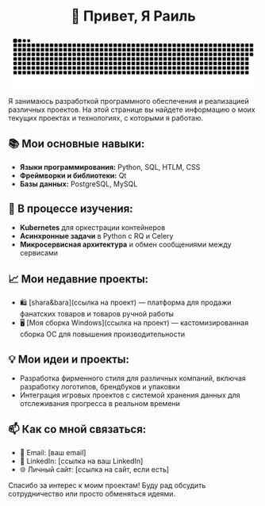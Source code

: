 <h1 align="center">👋 Привет, Я Раиль </h1>

<p align="center">
 <img width="600" src="assets/github-snake.svg" alt="snake"/>
</p>
Я занимаюсь разработкой программного обеспечения и реализацией различных проектов. На этой странице вы найдете информацию о моих текущих проектах и технологиях, с которыми я работаю.

## 📚 Мои основные навыки:
- **Языки программирования:** Python, SQL, HTLM, CSS
- **Фреймворки и библиотеки:** Qt
- **Базы данных:** PostgreSQL, MySQL


## 🌱 В процессе изучения:
- **Kubernetes** для оркестрации контейнеров
- **Асинхронные задачи** в Python с RQ и Celery
- **Микросервисная архитектура** и обмен сообщениями между сервисами

## 📈 Мои недавние проекты:
- 🛍️ [shara&bara](ссылка на проект) — платформа для продажи фанатских товаров и товаров ручной работы
- 🖥️ [Моя сборка Windows](ссылка на проект) — кастомизированная сборка ОС для повышения производительности

## 💡 Мои идеи и проекты:
- Разработка фирменного стиля для различных компаний, включая разработку логотипов, брендбуков и упаковки
- Интеграция игровых проектов с системой хранения данных для отслеживания прогресса в реальном времени

## 📫 Как со мной связаться:
- 📧 Email: [ваш email]
- 💼 LinkedIn: [ссылка на ваш LinkedIn]
- 🌐 Личный сайт: [ссылка на сайт, если есть]

Спасибо за интерес к моим проектам! Буду рад обсудить сотрудничество или просто обменяться идеями.

